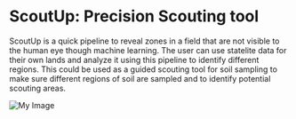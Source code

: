 # ScoutUp: Precision Scouting tool
ScoutUp is a quick pipeline to reveal zones in a field that are not visible to the human eye though machine learning. The user can use statelite data for their own lands and analyze it using this pipeline to identify different regions. This could be used as a guided scouting tool for soil sampling to make sure different regions of soil are sampled and to identify potential scouting areas. 

![My Image](zonea.png)
